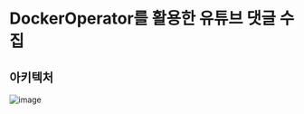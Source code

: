 # DockerOperator를 활용한 유튜브 댓글 수집

## 아키텍처
![image](https://user-images.githubusercontent.com/33981028/178992808-ac330180-ae4f-4f86-ae62-47838d65c8b3.png)



